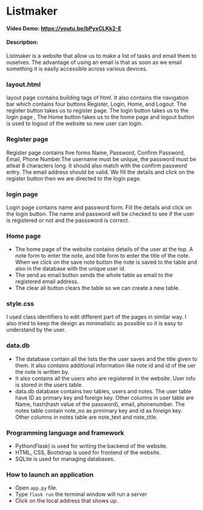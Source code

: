 # Listmaker
#### Video Demo: https://youtu.be/bPyxCLKk2-E
#### Description:
Listmaker is a website that allow us to make a list of tasks and email them to ouselves. The advantage of using an email is that as soon as we email something it is easily accessible across various devices.
### layout.html
layout page contains building tags of html. It also contains the navigation bar which contains four buttons Register, Login, Home, and Logout.
The register button takes us to register page. The login button takes us to the login page , The Home button takes us to the home page and logout button is used to logout of the website so new user can login.
### Register page
Register page contains five forms Name, Password, Confirm Password, Email, Phone Number.The username must be unique, the password must be atleat 8 characters long. It should also match with the confirm password entry. The email address should be valid. We fill the details and click on the register button then we are directed to the login page.
### login page
Login page contains name and password form. Fill the details and click on the login button. The name and password will be checked to see if the user is registered or not and the passsword is correct.
### Home page
- The home page of the website contains details of the user at the top. A note form to enter the note, and title form to enter the title of the note. When we click on the save note button the note is saved to the table and also in the database with the unique user id.
- The send as email button sends the whole table as email to the registered email address.
- The clear all button clears the table so we can create a new table.
### style.css
I used class identifiers to edit different part of the pages in similar way. I also tried to keep the design as minimalistic as possible so it is easy to understand by the user.
### data.db
- The database contain all the lists the the user saves and the title given to them. It also contains additional information like note id and id of the uer the note is written by.
- It also contains all the users who are registered in the website. User info is stored in the users table.
- data.db database contains two tables, users and notes. The user table have ID as primary key and foreign key. Other columns in user table are Name, hash(hash value of the password), email, phonenumber. The notes table contain note_no as prmimary key and id as foreign key. Other columns in notes table are note_text and note_title.
### Programming language and framework
- Python(Flask) is used for writing the backend of the website.
- HTML, CSS, Bootstrap is used for frontend of the website.
- SQLite is used for managing databases.
### How to launch an application
- Open `app.py` file.
- Type `flask run` the terminal window will run a server
- Click on the local address that shows up.